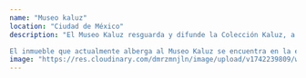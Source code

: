 ```yaml
---
name: "Museo kaluz"
location: "Ciudad de México"
description: "El Museo Kaluz resguarda y difunde la Colección Kaluz, a través de la cual ofrece al público un proyecto expositivo nutrido y diverso en donde cada muestra genera un diálogo entre obras de arte de diversos tiempos y contextos. El programa curatorial del recinto es el centro alrededor del cual giran todas las demás actividades, buscando de este modo integrar conferencias, visitas, talleres, recorridos urbanos, y experiencias culinarias en torno al tema central de cada exposición.

El inmueble que actualmente alberga al Museo Kaluz se encuentra en la esquina de Paseo de la Reforma y Avenida Hidalgo, siendo una puerta de entrada al Centro Histórico y a la colonia Guerrero. Se terminó de construir en 1780 y fue la Hospedería de Santo Tomás de Villanueva, perteneciente a la orden de agustinos recoletos. Originalmente tuvo la finalidad de albergar a los religiosos que evangelizaron las Filipinas en su camino de Europa a Oriente. Su fachada de tezontle y cantera es característica de la arquitectura novohispana del siglo XVIII. A lo largo de los siglos XIX y XX tuvo distintos usos, entre ellos, fue la vecindad en la que nació Germán Valdés “Tintan” y, posteriormente, el Hotel de Cortés."
image: "https://res.cloudinary.com/dmrzmnjln/image/upload/v1742239809/website/places/iepbn9vp96mtwbfbjvod.jpg"
---
```


